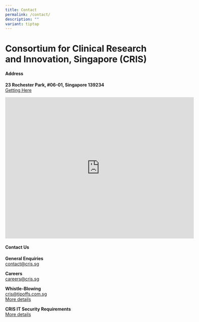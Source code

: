 ```yaml
---
title: Contact
permalink: /contact/
description: ""
variant: tiptap
---
```

<h1><strong>Consortium for Clinical Research and Innovation, Singapore (CRIS)</strong></h1><h4><strong>Address</strong></h4><p><strong>23 Rochester Park, #06-01, Singapore 139234</strong> <br><a href="/files/Critical%20Documents/Getting-to-CRIS_May2022.pdf" rel="noopener noreferrer nofollow" target="_blank">Getting Here</a></p><div class="iframe-wrapper"><iframe style="border:0;" height="450" width="600" allowfullscreen="true" frameborder="0" src="https://www.google.com/maps/embed?pb=!1m18!1m12!1m3!1d3988.7799112541124!2d103.7869942!3d1.3072382!2m3!1f0!2f0!3f0!3m2!1i1024!2i768!4f13.1!3m3!1m2!1s0x31da1a43e22fffff%3A0xf4de35d3f25ac579!2sConsortium%20for%20Clinical%20Research%20and%20Innovation%2C%20Singapore%20(CRIS)!5e0!3m2!1sen!2ssg!4v1675746332976!5m2!1sen!2ssg"></iframe></div><h4><strong>Contact Us</strong></h4><p><strong>General Enquiries</strong> <br><a href="mailto:contact@cris.sg" rel="noopener noreferrer nofollow" target="_blank">contact@cris.sg</a></p><p><strong>Careers</strong> <br><a href="mailto:careers@cris.sg" rel="noopener noreferrer nofollow" target="_blank">careers@cris.sg</a></p><p><strong>Whistle-Blowing</strong> <br><a href="mailto:cris@tipoffs.com.sg" rel="noopener noreferrer nofollow" target="_blank">cris@tipoffs.com.sg</a> <br><a href="/whistleblowing/" rel="noopener noreferrer nofollow" target="_blank">More details</a></p><p><strong>CRIS IT Security Requirements</strong><br><a href="/cris-it/" rel="noopener noreferrer nofollow" target="_blank">More details</a></p>